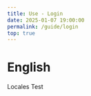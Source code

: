 ```yaml
---
title: Use - Login
date: 2025-01-07 19:00:00
permalink: /guide/login
top: true
---
```


# English

Locales Test
